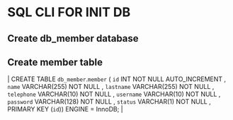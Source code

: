 # SQL CLI FOR INIT DB

## Create db_member database

## Create member table

|
CREATE TABLE `db_member`.`member` ( `id` INT NOT NULL AUTO_INCREMENT , `name` VARCHAR(255) NOT NULL , `lastname` VARCHAR(255) NOT NULL , `telephone` VARCHAR(10) NOT NULL , `username` VARCHAR(10) NOT NULL , `password` VARCHAR(128) NOT NULL , `status` VARCHAR(1) NOT NULL , PRIMARY KEY (`id`)) ENGINE = InnoDB;
|
